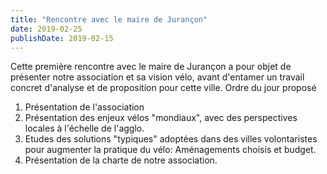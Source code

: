 ```yaml
---
title: "Rencontre avec le maire de Jurançon"
date: 2019-02-25
publishDate: 2019-02-15
---
```


Cette première rencontre avec le maire de Jurançon a pour objet de présenter
notre association et sa vision vélo, avant d'entamer un travail concret 
d'analyse et de proposition pour cette ville. Ordre du jour proposé

1. Présentation de l'association
2. Présentation des enjeux vélos "mondiaux", avec des perspectives locales à 
   l'échelle de l'agglo.
3. Etudes des solutions "typiques" adoptées dans des villes volontaristes pour 
   augmenter la pratique du vélo: Aménagements choisis et budget.
4. Présentation de la charte de notre association.